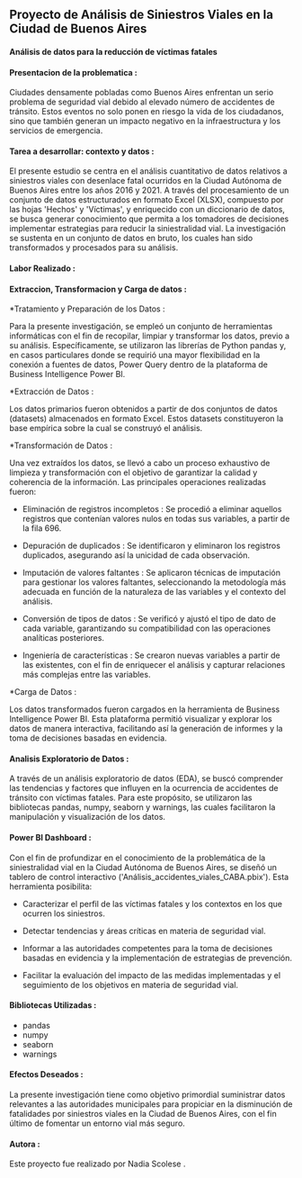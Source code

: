  ## Proyecto de Análisis de Siniestros Viales en la Ciudad de Buenos Aires ##


 ####  Análisis de datos para la reducción de víctimas fatales ####


 #### Presentacion de la problematica : ####

 Ciudades densamente pobladas como Buenos Aires enfrentan un serio problema de seguridad vial debido al elevado número de accidentes de tránsito. Estos eventos no solo ponen en riesgo la vida de los ciudadanos, sino que también generan un impacto negativo en la infraestructura y los servicios de emergencia.


 #### Tarea a desarrollar: contexto y datos : ####

 El presente estudio se centra en el análisis cuantitativo de datos relativos a siniestros viales con desenlace fatal ocurridos en la Ciudad Autónoma de Buenos Aires entre los años 2016 y 2021. A través del procesamiento de un conjunto de datos estructurados en formato Excel (XLSX), compuesto por las hojas 'Hechos' y 'Víctimas', y enriquecido con un diccionario de datos, se busca generar conocimiento que permita a los tomadores de decisiones implementar estrategias para reducir la siniestralidad vial. La investigación se sustenta en un conjunto de datos en bruto, los cuales han sido transformados y procesados para su análisis. 


#### Labor Realizado : ####

#### Extraccion, Transformacion y Carga de datos : ####

*Tratamiento y Preparación de los Datos : 

Para la presente investigación, se empleó un conjunto de herramientas informáticas con el fin de recopilar, limpiar y transformar los datos, previo a su análisis. Específicamente, se utilizaron las librerías de Python pandas y, en casos particulares donde se requirió una mayor flexibilidad en la conexión a fuentes de datos, Power Query dentro de la plataforma de Business Intelligence Power BI.

*Extracción de Datos : 

Los datos primarios fueron obtenidos a partir de dos conjuntos de datos (datasets) almacenados en formato Excel. Estos datasets constituyeron la base empírica sobre la cual se construyó el análisis.

*Transformación de Datos : 

Una vez extraídos los datos, se llevó a cabo un proceso exhaustivo de limpieza y transformación con el objetivo de garantizar la calidad y coherencia de la información. Las principales operaciones realizadas fueron:

- Eliminación de registros incompletos : Se procedió a eliminar aquellos registros que contenían valores nulos en todas sus variables, a partir de la fila 696.

- Depuración de duplicados : Se identificaron y eliminaron los registros duplicados, asegurando así la unicidad de cada observación.

- Imputación de valores faltantes : Se aplicaron técnicas de imputación para gestionar los valores faltantes, seleccionando la metodología más adecuada en función de la naturaleza de las variables y el contexto del análisis.

- Conversión de tipos de datos : Se verificó y ajustó el tipo de dato de cada variable, garantizando su compatibilidad con las operaciones analíticas posteriores.

- Ingeniería de características : Se crearon nuevas variables a partir de las existentes, con el fin de enriquecer el análisis y capturar relaciones más complejas entre las variables.

*Carga de Datos :

Los datos transformados fueron cargados en la herramienta de Business Intelligence Power BI. Esta plataforma permitió visualizar y explorar los datos de manera interactiva, facilitando así la generación de informes y la toma de decisiones basadas en evidencia.


#### Analisis Exploratorio de Datos : ####

A través de un análisis exploratorio de datos (EDA), se buscó comprender las tendencias y factores que influyen en la ocurrencia de accidentes de tránsito con víctimas fatales. Para este propósito, se utilizaron las bibliotecas pandas, numpy, seaborn y warnings, las cuales facilitaron la manipulación y visualización de los datos.

#### Power BI Dashboard : ####

Con el fin de profundizar en el conocimiento de la problemática de la siniestralidad vial en la Ciudad Autónoma de Buenos Aires, se diseñó un tablero de control interactivo ('Análisis_accidentes_viales_CABA.pbix'). Esta herramienta posibilita:

- Caracterizar el perfil de las víctimas fatales y los contextos en los que ocurren los siniestros.

- Detectar tendencias y áreas críticas en materia de seguridad vial.

- Informar a las autoridades competentes para la toma de decisiones basadas en evidencia y la implementación de estrategias de prevención.

- Facilitar la evaluación del impacto de las medidas implementadas y el seguimiento de los objetivos en materia de seguridad vial.

#### Bibliotecas Utilizadas : ####

- pandas
- numpy
- seaborn
- warnings

#### Efectos Deseados : ####

La presente investigación tiene como objetivo primordial suministrar datos relevantes a las autoridades municipales para propiciar en la disminución de fatalidades por siniestros viales en la Ciudad de Buenos Aires, con el fin último de fomentar un entorno vial más seguro.

#### Autora : ###

Este proyecto fue realizado por Nadia Scolese .

